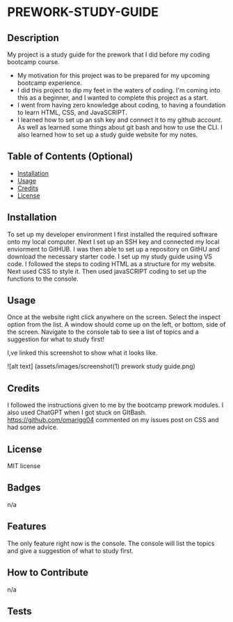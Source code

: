 # PREWORK-STUDY-GUIDE

## Description

My project is a study guide for the prework that I did before my coding bootcamp course. 

- My motivation for this project was to be prepared for my upcoming bootcamp experience. 
- I did this project to dip my feet in the waters of coding. I'm coming into this as a beginner, and I wanted to complete this project as a start. 
- I went from having zero knowledge about coding, to having a foundation to learn HTML, CSS, and JavaSCRIPT. 
- I learned how to set up an ssh key and connect it to my github account. As well as learned some things about git bash and how to use the CLI. I also learned how to set up a study guide website for my notes. 

## Table of Contents (Optional)

- [Installation](#installation)
- [Usage](#usage)
- [Credits](#credits)
- [License](#license)

## Installation

To set up my developer environment I first installed the required software onto my local computer. Next I set up an SSH key and connected my local enviorment to GitHUB. I was then able to set up a repository on GitHU and download the necessary starter code. I set up my study guide using VS code. I followed the steps to coding HTML as a structure for my website. Next used CSS to style it. Then used javaSCRIPT coding to set up the functions to the console. 

## Usage

Once at the website right click anywhere on the screen. Select the inspect option from the list. A window should come up on the left, or bottom, side of the screen. Navigate to the console tab to see a list of topics and a suggestion for what to study first! 

I,ve linked this screenshot to show what it looks like.

![alt text] (assets/images/screenshot(1) prework study guide.png)

## Credits

I followed the instructions given to me by the bootcamp prework modules. I also used ChatGPT when I got stuck on GItBash. https://github.com/omarigg04 commented on my issues post on CSS and had some advice.  

## License
MIT license 

## Badges

n/a

## Features

The only feature right now is the console. The console will list the topics and give a suggestion of what to study first.

## How to Contribute

n/a
## Tests
